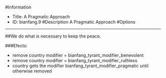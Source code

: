 #Information
 - Title: A Pragmatic Approach
 - ID: bianfang.9
#Description
A Pragmatic Approach
#Options

___
##We do what is necessary to keep the peace.

###Efects:<ul><li>remove country modifier = bianfang_tyrant_modifier_benevolent</li><li>remove country modifier = bianfang_tyrant_modifier_ruthless</li><li>country gets the modifier bianfang_tyrant_modifier_pragmatic until otherwise removed</li></ul>
